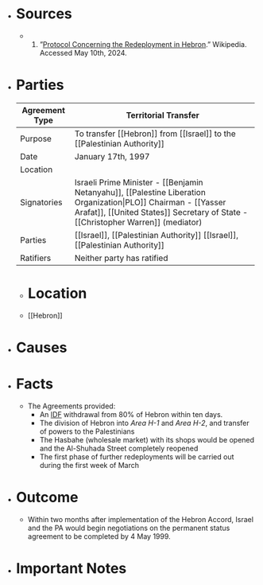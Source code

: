 - # Sources
  - 1. ”[Protocol Concerning the Redeployment in Hebron](https://en.m.wikipedia.org/wiki/Protocol_Concerning_the_Redeployment_in_Hebron).” Wikipedia. Accessed May 10th, 2024.
- # Parties
  
  | **Agreement Type** | Territorial Transfer                                                                                                                                                                               |
  | ------------------ | -------------------------------------------------------------------------------------------------------------------------------------------------------------------------------------------------- |
  | Purpose            | To transfer [[Hebron]] from [[Israel]] to the [[Palestinian Authority]]                                                                                                                            |
  | Date               | January 17th, 1997                                                                                                                                                                                 |
  | Location           |                                                                                                                                                                                                    |
  | Signatories        | Israeli Prime Minister - [[Benjamin Netanyahu]], [[Palestine Liberation Organization\|PLO]] Chairman - [[Yasser Arafat]], [[United States]] Secretary of State - [[Christopher Warren]] (mediator) |
  | Parties            | [[Israel]], [[Palestinian Authority]]    [[Israel]], [[Palestinian Authority]]                                                                                                                     |
  | Ratifiers          | Neither party has ratified                                                                                                                                                                         |
  
  - # Location
  - [[Hebron]]
- # Causes
- # Facts
  - The Agreements provided:
    - An [IDF](https://en.wikipedia.org/wiki/Israel_Defense_Forces "Israel Defense Forces") withdrawal from 80% of Hebron within ten days.
    - The division of Hebron into _Area H-1_ and _Area H-2_, and transfer of powers to the Palestinians
    - The Hasbahe (wholesale market) with its shops would be opened and the Al-Shuhada Street completely reopened
    - The first phase of further redeployments will be carried out during the first week of March
- # Outcome
  - Within two months after implementation of the Hebron Accord, Israel and the PA would begin negotiations on the permanent status agreement to be completed by 4 May 1999.
- # Important Notes
#